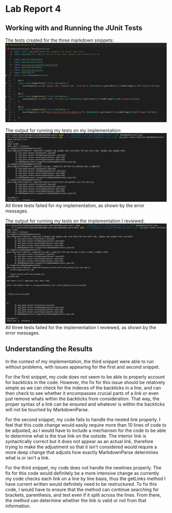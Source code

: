 # Lab Report 4

## Working with and Running the JUnit Tests
The tests created for the three markdown snippets:
![My Tests](MyTestsFixed.jpg)

The output for running my tests on my implementation:
![Testing my implementation](TestsRunMineFixed.jpg)
All three tests failed for my implementation, as shown by the error messages.

The output for running my tests on the implementation I reviewed:
![Testing reviewed implementation](TestsRunReviewedFixed.jpg)
All three tests failed for the implementation I reviewed, as shown by the error messages.

## Understanding the Results
In the context of my implementation, the third snippet were able to run without problems, with issues appearing for the first and second snippet.

For the first snippet, my code does not seem to be able to properly account for backticks in the code. However, the fix for this issue should be relatively simple as we can check for the indeces of the backticks in a line, and can then check to see whether it encompasses crucial parts of a link or even just remove whats within the backticks from consideration. That way, the proper syntax of a link can be ensured and whatever is within the backticks will not be touched by MarkdownParse.

For the second snippet, my code fails to handle the nested link properly. I feel that this code change would easily require more than 10 lines of code to be adjusted, as I would have to include a mechanism for the code to be able to determine what is the true link on the outside. The interior link is syntactically correct but it does not appear as an actual link, therefore trying to make the adjustment so that it isn't considered would require a more deep change that adjusts how exactly MarkdownParse determines what is or isn't a link.

For the third snippet, my code does not handle the newlines properly. The fix for this code would definitely be a more intensive change as currently my code checks each link on a line by line basis, thus the getLinks method I have current written would definitely need to be restructured. To fix this code, I would have to ensure that the method can continue searching for brackets, parenthesis, and text even if it split across the lines. From there, the method can determine whether the link is valid or not from that information.